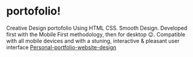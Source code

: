 # portofolio!
Creative Design portofolio Using HTML CSS.
Smooth Design.
Developed first with the Mobile First methodology, then for desktop 😉.
Compatible with all mobile devices and with a stuning, interactive & pleasant user interface
[Personal-portfolio-website-design](https://user-images.githubusercontent.com/82927249/210774059-e514c786-bd46-43a3-a885-88cb274d1d65.png)
